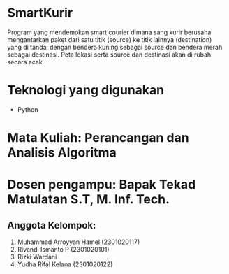 # SmartKurir
  Program yang mendemokan smart courier dimana sang kurir berusaha mengantarkan paket dari satu titik (source) ke titik lainnya (destination) yang di tandai dengan bendera kuning sebagai source dan bendera merah sebagai destinasi. Peta lokasi serta source dan destinasi akan di rubah secara acak.

# Teknologi yang digunakan
- Python

# Mata Kuliah: Perancangan dan Analisis Algoritma

# Dosen pengampu: Bapak Tekad Matulatan S.T, M. Inf. Tech.

## Anggota Kelompok:
1. Muhammad Arroyyan Hamel (2301020117)
2. Rivandi Ismanto P (2301020101)
3. Rizki Wardani
4. Yudha Rifal Kelana (2301020122)
